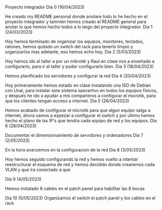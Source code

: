 Proyecto integrador
Dia 0 (16/04/2023)

He creado my README personal donde anotare todo lo he hecho en el proyecto integrador y tamnién hemos creado el README general para anotar lo que hemos hecho todos a lo largo del proyecto integrador.
Dia 1 (24/03/2023)

Hoy hemos terminado de organizar los equipos, monitores, teclados, ratones, hemos quitado un switch del rack para tenerlo limpio y organizarlos mas adelante, eso hemos echo hoy.
Dia 2 (5/03/2023)

Hoy hemos ido al taller a por un mikrotik y Raul en clase nos a enseñado a configurarlo, para ir al taller y poder configurarlo bien.
Dia 3 (18/04/2023)

Hemos planificado los servidores y configurar la red
Dia 4 (20/04/2023)

Hoy primeramente hemos estado en clase instalando una ISO de Debian con Unai, para instalar este sistema operartivo en todos los equipos físicos, y después he ido a ayudar a mis compañeros a configurar el microtik, para que los clientes tengan acceso a internet.
Dia 5 (26/04/2023)

Hemos acabado de configurar el microtik para que algun equipo salga a internet, ahora vamos a ezpezar a configurar el switch y por último hemos hecho el plano de las IP's que tendra cada equipo de red y los equipos.
Dia 6 (28/04/2023)

Documentar el dimensionamiento de servidores y ordenadores
Dia 7 (2/05/2023)

En la hora avanzemos en la configuracion de la red
Dia 8 (3/05/2023)

Hoy hemos seguido configurando la red y hemos vuelto a intentar reestructurar el esquema de red y hemos decidido donde crearemos cada VLAN y que ira conectado a que

Dia 9 (4/05/2023)

Hemos instalado 8 cables en el patch panel para habilitar las 8 bocas

Dia 10 (5/05/2023)
Organizamos el switch el patch panel y los cables en el rack 

